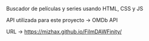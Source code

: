 Buscador de películas y series usando HTML, CSS y JS

API utilizada para este proyecto -> OMDb API

URL -> https://mizhax.github.io/FilmDAWFinity/
